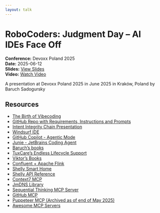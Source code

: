 ```yaml
---
layout: talk
---
```


# RoboCoders: Judgment Day – AI IDEs Face Off

**Conference:** Devoxx Poland 2025  
**Date:** 2025-06-12  
**Slides:** [View Slides](https://drive.google.com/file/d/1ReHYfsDVJDJRZw1GSZ1Hs8n-IU2TwGgL/view)  
**Video:** [Watch Video](https://www.youtube.com/watch?v=u6dWLYQHpkg)  

A presentation at Devoxx Poland 2025  in
                    June 2025 in
                    Kraków, Poland by 
                    Baruch Sadogursky

## Resources

- [The Birth of Vibecoding](https://x.com/karpathy/status/1886192184808149383?lang=en)
- [GitHub Repo with Requirements, Instructions and Prompts](https://github.com/jbaruch/rocoders-devoxx-pl)
- [Intent Integrity Chain Presentation](https://speaking.jbaru.ch/OPwAkg/prompt-test-code-a-new-productivity-boost-for-developers)
- [Windsurf IDE](https://windsurf.com/)
- [GitHub Copilot - Agentic Mode](https://github.blog/news-insights/product-news/github-copilot-the-agent-awakens/)
- [Junie - JetBrains Coding Agent](https://www.jetbrains.com/junie/)
- [Baruch’s books](https://amzn.to/4l25o2I)
- [TuxCare’s Endless Lifecycle Support](https://tuxcare.com/endless-lifecycle-support/)
- [Viktor’s Books](https://gamov.io/)
- [Confluent + Apache Flink](https://www.confluent.io/learn/apache-flink/)
- [Shelly Smart Home](https://us.shelly.com/)
- [Shelly API Reference](https://shelly-api-docs.shelly.cloud/gen1/#shelly-family-overview)
- [Context7 MCP](https://context7.com/)
- [JmDNS Library](https://github.com/jmdns/jmdns)
- [Sequential Thinking MCP Server](https://github.com/modelcontextprotocol/servers/tree/main/src/sequentialthinking)
- [GitHub MCP](https://github.com/github/github-mcp-server)
- [Puppeteer MCP (Archived as of end of May 2025)](https://github.com/modelcontextprotocol/servers-archived/tree/main/src/puppeteer)
- [Awesome MCP Servers](https://github.com/punkpeye/awesome-mcp-servers)

<!-- Source: https://speaking.jbaru.ch/PjlHKD/robocoders-judgment-day-ai-ides-face-off -->
